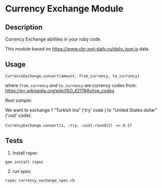 # Currency Exchange Module

## Description

Currency Exchange abilities in your ruby code.

This module based on https://www.cbr-xml-daily.ru/daily_json.js data.


## Usage

`CurrenceExchange.convert(amount, from_currency, to_currency)`

where `from_currency` and `to_currency` are currency codes from:
https://en.wikipedia.org/wiki/ISO_4217#Active_codes

*Real sample*:

We want to exchange 1 "Turkish lira" ('try' code ) to "United States dollar" ('usd' code):

`CurrencyExchange.convert(1, :try, :usd).round(2)`
` => 0.17`

## Tests

1. Install rspec

`gem install rspec`

2. run spec

`rspec currency_exchange_spec.rb`
